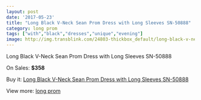 ```yaml
---
layout: post
date: '2017-05-23'
title: "Long Black V-Neck Sean Prom Dress with Long Sleeves SN-50888"
category: long prom
tags: ["with","black","dresses","unique","evening"]
image: http://img.transblink.com/24803-thickbox_default/long-black-v-neck-sean-prom-dress-with-long-sleeves-sn-50888.jpg
---
```

Long Black V-Neck Sean Prom Dress with Long Sleeves SN-50888

On Sales: **$358**
<a href="https://www.transblink.com/en/long-prom/7826-long-black-v-neck-sean-prom-dress-with-long-sleeves-sn-50888.html"><amp-img layout="responsive" width="600" height="600" src="//img.transblink.com/24803-thickbox_default/long-black-v-neck-sean-prom-dress-with-long-sleeves-sn-50888.jpg" alt="Long Black V-Neck Sean Prom Dress with Long Sleeves SN-50888 0" /></a>
<a href="https://www.transblink.com/en/long-prom/7826-long-black-v-neck-sean-prom-dress-with-long-sleeves-sn-50888.html"><amp-img layout="responsive" width="600" height="600" src="//img.transblink.com/24804-thickbox_default/long-black-v-neck-sean-prom-dress-with-long-sleeves-sn-50888.jpg" alt="Long Black V-Neck Sean Prom Dress with Long Sleeves SN-50888 1" /></a>

Buy it: [Long Black V-Neck Sean Prom Dress with Long Sleeves SN-50888](https://www.transblink.com/en/long-prom/7826-long-black-v-neck-sean-prom-dress-with-long-sleeves-sn-50888.html "Long Black V-Neck Sean Prom Dress with Long Sleeves SN-50888")

View more: [long prom](https://www.transblink.com/en/58-long-prom "long prom")
